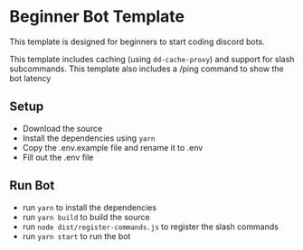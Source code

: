 # Beginner Bot Template

This template is designed for beginners to start coding discord bots.

This template includes caching (using `dd-cache-proxy`) and support for slash subcommands.
This template also includes a /ping command to show the bot latency

## Setup

- Download the source
- Install the dependencies using `yarn`
- Copy the .env.example file and rename it to .env
- Fill out the .env file

## Run Bot

- run `yarn` to install the dependencies
- run `yarn build` to build the source
- run `node dist/register-commands.js` to register the slash commands
- run `yarn start` to run the bot
